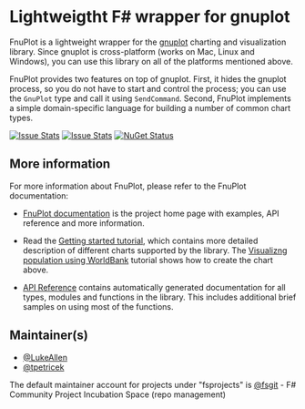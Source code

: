 Lightweigtht F# wrapper for gnuplot
===================================

FnuPlot is a lightweight wrapper for the [gnuplot](http://www.gnuplot.info/) charting and 
visualization library. Since gnuplot is cross-platform (works on Mac, Linux and Windows),
you can use this library on all of the platforms mentioned above.

FnuPlot provides two features on top of gnuplot. First, it hides the gnuplot process, so you 
do not have to start and control the process; you can use the `GnuPlot` type and call it using
`SendCommand`. Second, FnuPlot implements a simple domain-specific language for building a 
number of common chart types.

[![Issue Stats](http://issuestats.com/github/fsprojects/FnuPlot/badge/issue)](http://issuestats.com/github/fsprojects/FnuPlot)
[![Issue Stats](http://issuestats.com/github/fsprojects/FnuPlot/badge/pr)](http://issuestats.com/github/fsprojects/FnuPlot)
[![NuGet Status](http://img.shields.io/nuget/v/FnuPlot.svg?style=flat)](https://www.nuget.org/packages/FnuPlot/)

More information
----------------

For more information about FnuPlot, please refer to the FnuPlot documentation:

 * [FnuPlot documentation](http://fsprojects.github.io/FnuPlot) is the project home page
    with examples, API reference and more information.

 * Read the [Getting started tutorial](http://fsprojects.github.io/FnuPlot/tutorial.html), which contains more detailed description of 
   different charts supported by the library. The [Visualizng population using WorldBank](http://fsprojects.github.io/FnuPlot/worldbank.html)
   tutorial shows how to create the chart above.

 * [API Reference](http://fsprojects.github.io/FnuPlot/reference/index.html) contains automatically generated documentation for all types, 
   modules and functions in the library. This includes additional brief samples on using most of the
   functions.


Maintainer(s)
----------------

- [@LukeAllen](https://github.com/LukeAllen)
- [@tpetricek](https://github.com/tpetricek)

The default maintainer account for projects under "fsprojects" is [@fsgit](https://github.com/fsgit) - F# Community Project Incubation Space (repo management)
